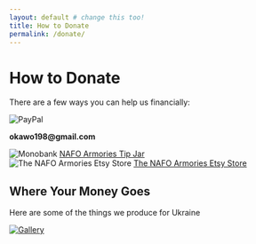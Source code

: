 ```yaml
---
layout: default # change this too!
title: How to Donate
permalink: /donate/
---
```


# How to Donate

There are a few ways you can help us financially:

<div class="nafoarms-donatelinks">
    <div class="nafoarms-donatelink">
        <img src="{{ '/assets/images/paypal-logo.png' | relative_url }}" alt="PayPal">
        <p><b>okawo198@gmail.com</b></p>
    </div>
    <div class="nafoarms-donatelink">
        <img src="{{ '/assets/images/monobank-logo.png' | relative_url }}" alt="Monobank">
        <a href="https://send.monobank.ua/jar/41VstyWxB9">NAFO Armories Tip Jar</a>
    </div>
    <div class="nafoarms-donatelink">
        <img src="{{ '/assets/images/etsy-logo.png' | relative_url }}" alt="The NAFO Armories Etsy Store">
        <a href="https://freeukraineco.etsy.com">The NAFO Armories Etsy Store</a>
    </div>    
</div>

## Where Your Money Goes

Here are some of the things we produce for Ukraine

<div class="nafoarms-donateimage">
    <a href="{{ '/gallery/' | relative_url }}"><img src="{{ '/assets/images/gallery/donate.png' | relative_url }}" alt="Gallery"></a>
</div>